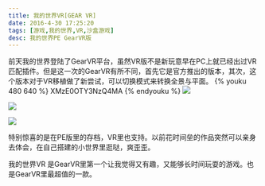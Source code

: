```yaml
---
title: 我的世界VR[GEAR VR]
date: 2016-4-30 17:25:20
tags: [游戏,我的世界,VR,沙盒游戏]
desc: 我的世界PE GearVR版
---
```


前天我的世界登陆了GearVR平台，虽然VR版不是新玩意早在PC上就已经出过VR匹配插件。但是这一次的GearVR有所不同，首先它是官方推出的版本，其次，这个版本对于VR移植做了新尝试，可以切换模式来转换全景与平面。
{% youku 480 640 %}
XMzE0OTY3NzQ4MA
{% endyouku %}
![](https://cdn.yangguangxi.com/15102406021909.jpg)

![](https://cdn.yangguangxi.com/15102404354199.jpg)

![](https://cdn.yangguangxi.com/15102404927452.jpg)


特别惊喜的是在PE版里的存档，VR里也支持。以前花时间垒的作品突然可以亲身去体会，在自己搭建的小世界里逛哒，爽歪歪。

我的世界VR 是GearVR里第一个让我觉得又有趣，又能够长时间玩耍的游戏。也是GearVR里最超值的一款。

